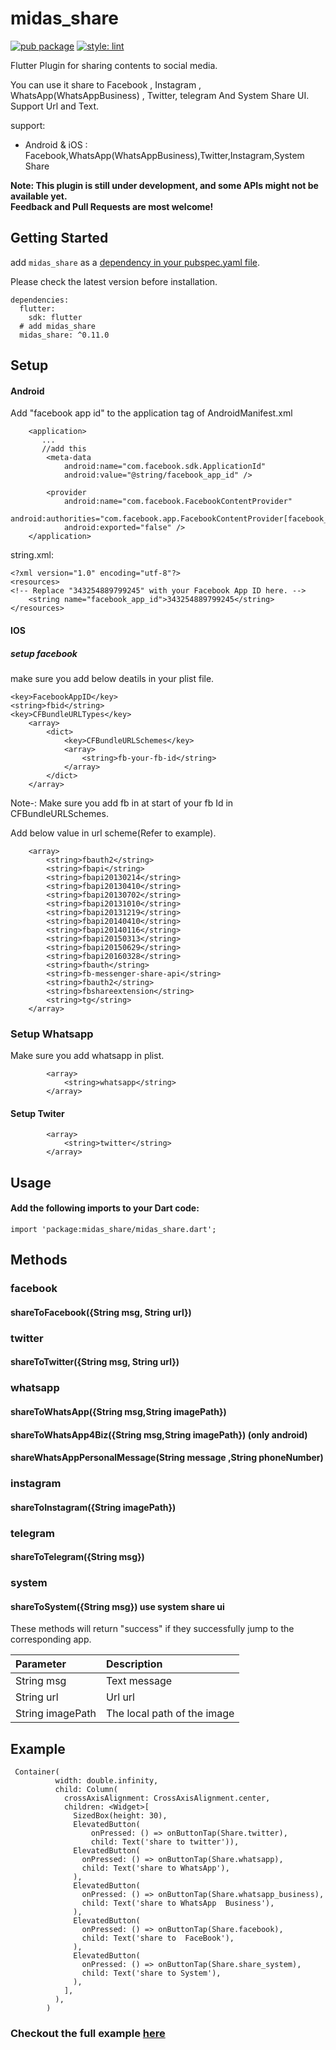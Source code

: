 # midas_share

[![pub package](https://img.shields.io/pub/v/midas_share.svg)](https://pub.dartlang.org/packages/midas_share)
[![style: lint](https://img.shields.io/badge/style-lint-4BC0F5.svg)](https://pub.dev/packages/lint)

Flutter Plugin for sharing contents to social media.

You can use it share to Facebook , Instagram , WhatsApp(WhatsAppBusiness) , Twitter, telegram And System Share UI. 
Support Url and Text.

support:
 - Android & iOS :  Facebook,WhatsApp(WhatsAppBusiness),Twitter,Instagram,System Share

**Note: This plugin is still under development, and some APIs might not be available yet.  
Feedback and Pull Requests are most welcome!**

## Getting Started

add `midas_share` as a [dependency in your pubspec.yaml file](https://flutter.io/platform-plugins/).

Please check the latest version before installation.
```
dependencies:
  flutter:
    sdk: flutter
  # add midas_share
  midas_share: ^0.11.0
```
## Setup 

#### Android

Add "facebook app id" to the application tag of AndroidManifest.xml
```
    <application>
       ...
       //add this 
        <meta-data
            android:name="com.facebook.sdk.ApplicationId"
            android:value="@string/facebook_app_id" />
            
        <provider
            android:name="com.facebook.FacebookContentProvider"
            android:authorities="com.facebook.app.FacebookContentProvider[facebook_app_id]"
            android:exported="false" />
    </application>
```

string.xml:
```
<?xml version="1.0" encoding="utf-8"?>
<resources>
<!-- Replace "343254889799245" with your Facebook App ID here. -->
    <string name="facebook_app_id">343254889799245</string>
</resources>
```


#### IOS
    
##### setup facebook

make sure you add below deatils in your plist file.


```
<key>FacebookAppID</key>
<string>fbid</string>
<key>CFBundleURLTypes</key>
	<array>
		<dict>
			<key>CFBundleURLSchemes</key>
			<array>
				<string>fb-your-fb-id</string>
			</array>
		</dict>
	</array>

```
Note-: Make sure you add fb in  at start of your fb Id in CFBundleURLSchemes.

Add below value in url scheme(Refer to example).


```<key>LSApplicationQueriesSchemes</key>
	<array>
		<string>fbauth2</string>
		<string>fbapi</string>
		<string>fbapi20130214</string>
		<string>fbapi20130410</string>
		<string>fbapi20130702</string>
		<string>fbapi20131010</string>
		<string>fbapi20131219</string>
		<string>fbapi20140410</string>
		<string>fbapi20140116</string>
		<string>fbapi20150313</string>
		<string>fbapi20150629</string>
		<string>fbapi20160328</string>
		<string>fbauth</string>
		<string>fb-messenger-share-api</string>
		<string>fbauth2</string>
		<string>fbshareextension</string>
		<string>tg</string>
	</array>
```

### Setup Whatsapp

Make sure you add whatsapp in plist.

````<key>LSApplicationQueriesSchemes</key>
        <array>
            <string>whatsapp</string>
        </array>
````

#### Setup Twiter

````<key>LSApplicationQueriesSchemes</key>
        <array>
            <string>twitter</string>
        </array>
````

## Usage

#### Add the following imports to your Dart code:

```
import 'package:midas_share/midas_share.dart';
```


## Methods

### facebook
#### shareToFacebook({String msg, String url})   

### twitter
#### shareToTwitter({String msg, String url})   

### whatsapp
#### shareToWhatsApp({String msg,String imagePath})  
#### shareToWhatsApp4Biz({String msg,String imagePath})  (only android)
#### shareWhatsAppPersonalMessage(String message ,String phoneNumber)

### instagram
#### shareToInstagram({String imagePath}) 

### telegram
#### shareToTelegram({String msg})

### system
#### shareToSystem({String msg})   use system share ui

These methods will return "success" if they successfully jump to the corresponding app.

| Parameter  | Description  |
| :------------ | :------------ |
| String msg  | Text message  |
| String url  | Url url  |
| String imagePath  |The local path of the image   |

## Example
```
 Container(
          width: double.infinity,
          child: Column(
            crossAxisAlignment: CrossAxisAlignment.center,
            children: <Widget>[
              SizedBox(height: 30),
              ElevatedButton(
                  onPressed: () => onButtonTap(Share.twitter),
                  child: Text('share to twitter')),
              ElevatedButton(
                onPressed: () => onButtonTap(Share.whatsapp),
                child: Text('share to WhatsApp'),
              ),
              ElevatedButton(
                onPressed: () => onButtonTap(Share.whatsapp_business),
                child: Text('share to WhatsApp  Business'),
              ),
              ElevatedButton(
                onPressed: () => onButtonTap(Share.facebook),
                child: Text('share to  FaceBook'),
              ),
              ElevatedButton(
                onPressed: () => onButtonTap(Share.share_system),
                child: Text('share to System'),
              ),
            ],
          ),
        )
```


### Checkout the full example [here](https://github.com/OpenFlutter/midas_share/blob/master/example/lib/main.dart) 


